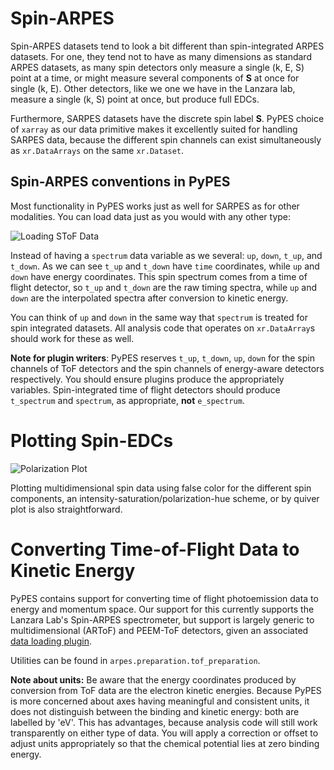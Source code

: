 # Spin-ARPES

Spin-ARPES datasets tend to look a bit different than spin-integrated
ARPES datasets. For one, they tend not to have as many dimensions as 
standard ARPES datasets, as many spin detectors only measure a single 
(k, E, S) point at a time, or might measure several components of **S** 
at once for single (k, E). Other detectors, like we one we have in the 
Lanzara lab, measure a single (k, S) point at once, but produce 
full EDCs.

Furthermore, SARPES datasets have the discrete spin label **S**. PyPES 
choice of `xarray` as our data primitive makes it excellently suited for
handling SARPES data, because the different spin channels can exist 
simultaneously as `xr.DataArrays` on the same `xr.Dataset`.

## Spin-ARPES conventions in PyPES

Most functionality in PyPES works just as well for SARPES as for other 
modalities. You can load data just as you would with any other type:

![Loading SToF Data](/static/SToF-load.png)

Instead of having a `spectrum` data variable as we several: `up`, `down`, 
`t_up`, and `t_down`. As we can see `t_up` and `t_down` have `time` coordinates, 
while `up` and `down` have energy coordinates. This spin spectrum comes 
from a time of flight detector, so `t_up` and `t_down` are the raw timing spectra,
while `up` and `down` are the interpolated spectra after conversion to 
kinetic energy.

You can think of `up` and `down` in the same way that `spectrum` is treated for
spin integrated datasets. All analysis code that operates on `xr.DataArray`s should
work for these as well.  

**Note for plugin writers**: PyPES reserves `t_up`, `t_down`, `up`, `down`
for the spin channels of ToF detectors and the spin channels of energy-aware 
detectors respectively. You should ensure plugins produce the appropriately
variables. Spin-integrated time of flight detectors should produce `t_spectrum`
and `spectrum`, as appropriate, **not** `e_spectrum`.

# Plotting Spin-EDCs

![Polarization Plot](static/simple-polarization-plot.png)

Plotting multidimensional spin data using false color for the 
different spin components, an intensity-saturation/polarization-hue scheme, 
or by quiver plot is also straightforward.  

# Converting Time-of-Flight Data to Kinetic Energy

PyPES contains support for converting time of flight photoemission data to 
energy and momentum space. Our support for this currently supports the Lanzara Lab's
Spin-ARPES spectrometer, but support is largely generic to multidimensional (ARToF)
and PEEM-ToF detectors, given an associated [data loading plugin](/writing-plugins).

<!--- ![Converting time coordinates to energy](static/convert-time-to-energy.png) -->

Utilities can be found in `arpes.preparation.tof_preparation`.

**Note about units:** Be aware that the energy coordinates produced by conversion from ToF data 
are the electron kinetic energies. Because PyPES is more concerned about axes having meaningful 
and consistent units, it does not distinguish between the binding and kinetic energy:
both are labelled by 'eV'. This has advantages, because analysis code will still work 
transparently on either type of data. You will apply a correction or offset to adjust units 
appropriately so that the chemical potential lies at zero binding energy.   